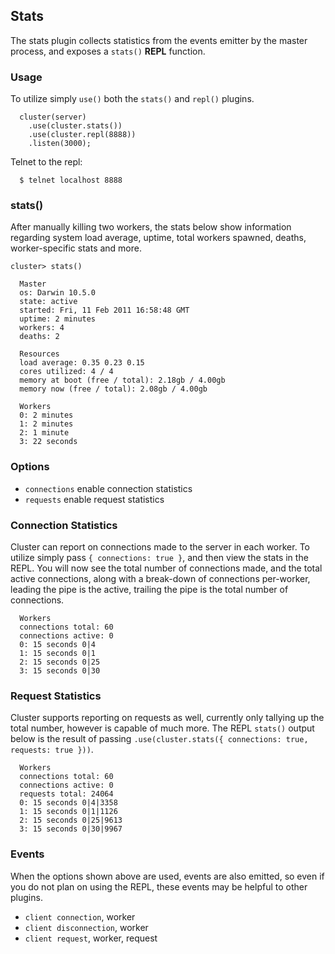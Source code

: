 
## Stats

 The stats plugin collects statistics from the events emitter by the master process, and exposes a `stats()` __REPL__ function.


### Usage

To utilize simply `use()` both the `stats()` and `repl()` plugins.

      cluster(server)
        .use(cluster.stats())
        .use(cluster.repl(8888))
        .listen(3000);

Telnet to the repl:

      $ telnet localhost 8888

### stats()

 After manually killing two workers, the stats below show information regarding system load average, uptime, total workers spawned, deaths, worker-specific stats and more.

    cluster> stats()

      Master
      os: Darwin 10.5.0
      state: active
      started: Fri, 11 Feb 2011 16:58:48 GMT
      uptime: 2 minutes
      workers: 4
      deaths: 2

      Resources
      load average: 0.35 0.23 0.15
      cores utilized: 4 / 4
      memory at boot (free / total): 2.18gb / 4.00gb
      memory now (free / total): 2.08gb / 4.00gb

      Workers
      0: 2 minutes
      1: 2 minutes
      2: 1 minute
      3: 22 seconds

### Options

  - `connections`  enable connection statistics
  - `requests`     enable request statistics

### Connection Statistics

  Cluster can report on connections made to the server in each worker. To utilize simply pass `{ connections: true }`, and then view the stats in the REPL. You will now see the total number of connections made, and the total active connections, along with a break-down of connections per-worker, leading the pipe is the active, trailing the pipe is the total number of connections.
  
      Workers
      connections total: 60
      connections active: 0
      0: 15 seconds 0|4
      1: 15 seconds 0|1
      2: 15 seconds 0|25
      3: 15 seconds 0|30

### Request Statistics

  Cluster supports reporting on requests as well, currently only tallying up the total number, however is capable of much more. The REPL `stats()` output below is the result of passing `.use(cluster.stats({ connections: true, requests: true }))`.
  
  
      Workers
      connections total: 60
      connections active: 0
      requests total: 24064
      0: 15 seconds 0|4|3358
      1: 15 seconds 0|1|1126
      2: 15 seconds 0|25|9613
      3: 15 seconds 0|30|9967

### Events

  When the options shown above are used, events are also emitted, so even if you do not plan on using the REPL, these events may be helpful to other plugins.

  - `client connection`, worker
  - `client disconnection`, worker
  - `client request`, worker, request